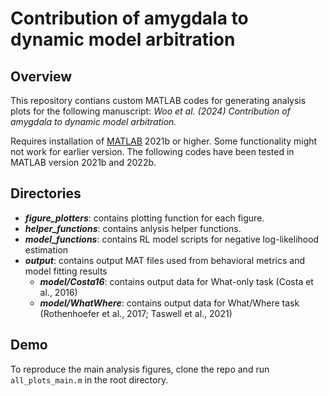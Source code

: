 # Contribution of amygdala to dynamic model arbitration

## Overview
This repository contians custom MATLAB codes for generating analysis plots for the following manuscript: _Woo et al. (2024) Contribution of amygdala to dynamic model arbitration._

Requires installation of [MATLAB](https://www.mathworks.com/downloads/) 2021b or higher. Some functionality might not work for earlier version. The following codes have been tested in MATLAB version 2021b and 2022b.

## Directories
* **_figure_plotters_**: contains plotting function for each figure.
* **_helper_functions_**: contains anlysis helper functions.
* **_model_functions_**: contains RL model scripts for negative log-likelihood estimation
* **_output_**: contains output MAT files used from behavioral metrics and model fitting results
  * **_model/Costa16_**: contains output data for What-only task (Costa et al., 2016)
  * **_model/WhatWhere_**: contains output data for What/Where task (Rothenhoefer et al., 2017; Taswell et al., 2021)

## Demo
To reproduce the main analysis figures, clone the repo and run `all_plots_main.m` in the root directory.
